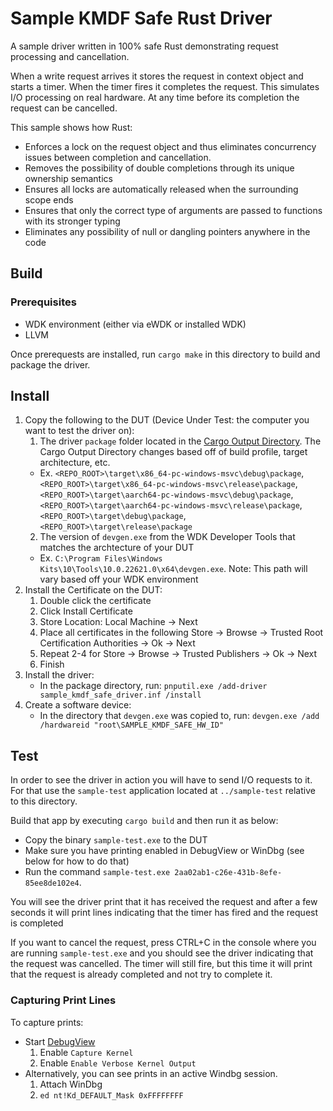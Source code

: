 # Sample KMDF Safe Rust Driver

A sample driver written in 100% safe Rust demonstrating request processing and cancellation.

When a write request arrives it stores the request in context object and starts a timer. When the timer fires it completes the request. This simulates I/O processing on real hardware. At any time before its completion the request can be cancelled.

This sample shows how Rust:
- Enforces a lock on the request object and thus eliminates concurrency issues between completion and cancellation.
- Removes the possibility of double completions through its unique ownership semantics
- Ensures all locks are automatically released when the surrounding scope ends
- Ensures that only the correct type of arguments are passed to functions with its stronger typing
- Eliminates any possibility of null or dangling pointers anywhere in the code

## Build
### Prerequisites

* WDK environment (either via eWDK or installed WDK)
* LLVM

Once prerequests are installed, run `cargo make` in this directory to build and package the driver.

## Install

1. Copy the following to the DUT (Device Under Test: the computer you want to test the driver on):
   1. The driver `package` folder located in the [Cargo Output Directory](https://doc.rust-lang.org/cargo/guide/build-cache.html). The Cargo Output Directory changes based off of build profile, target architecture, etc.
     * Ex. `<REPO_ROOT>\target\x86_64-pc-windows-msvc\debug\package`, `<REPO_ROOT>\target\x86_64-pc-windows-msvc\release\package`, `<REPO_ROOT>\target\aarch64-pc-windows-msvc\debug\package`, `<REPO_ROOT>\target\aarch64-pc-windows-msvc\release\package`,
     `<REPO_ROOT>\target\debug\package`,
     `<REPO_ROOT>\target\release\package`
   2. The version of `devgen.exe` from the WDK Developer Tools that matches the archtecture of your DUT
     * Ex. `C:\Program Files\Windows Kits\10\Tools\10.0.22621.0\x64\devgen.exe`. Note: This path will vary based off your WDK environment
2. Install the Certificate on the DUT:
   1. Double click the certificate
   2. Click Install Certificate
   3. Store Location: Local Machine -> Next
   4. Place all certificates in the following Store -> Browse -> Trusted Root Certification Authorities -> Ok -> Next
   5. Repeat 2-4 for Store -> Browse -> Trusted Publishers -> Ok -> Next
   6. Finish
3. Install the driver:
   * In the package directory, run: `pnputil.exe /add-driver sample_kmdf_safe_driver.inf /install`
4. Create a software device:
   * In the directory that `devgen.exe` was copied to, run: `devgen.exe /add /hardwareid "root\SAMPLE_KMDF_SAFE_HW_ID"`

## Test

In order to see the driver in action you will have to send I/O requests to it. For that use the `sample-test` application located at `../sample-test` relative to this directory.

Build that app by executing `cargo build` and then run it as below:
* Copy the binary `sample-test.exe` to the DUT
* Make sure you have printing enabled in DebugView or WinDbg (see below for how to do that)
* Run the command `sample-test.exe 2aa02ab1-c26e-431b-8efe-85ee8de102e4`.

You will see the driver print that it has received the request and after a few seconds it will print lines indicating that the timer has fired and the request is completed

If you want to cancel the request, press CTRL+C in the console where you are running `sample-test.exe` and you should see the driver indicating that the request was cancelled. The timer will still fire, but this time it will print that the request is already completed and not try to complete it.


### Capturing Print Lines
To capture prints:
* Start [DebugView](https://learn.microsoft.com/en-us/sysinternals/downloads/debugview)
  1. Enable `Capture Kernel`
  2. Enable `Enable Verbose Kernel Output`
* Alternatively, you can see prints in an active Windbg session.
  1. Attach WinDbg
  2. `ed nt!Kd_DEFAULT_Mask 0xFFFFFFFF`

